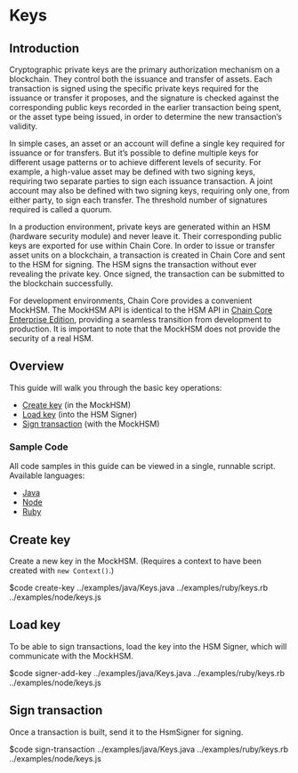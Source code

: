 # Keys

## Introduction

Cryptographic private keys are the primary authorization mechanism on a blockchain. They control both the issuance and transfer of assets. Each transaction is signed using the specific private keys required for the issuance or transfer it proposes, and the signature is checked against the corresponding public keys recorded in the earlier transaction being spent, or the asset type being issued, in order to determine the new transaction’s validity.

In simple cases, an asset or an account will define a single key required for issuance or for transfers. But it’s possible to define multiple keys for different usage patterns or to achieve different levels of security. For example, a high-value asset may be defined with two signing keys, requiring two separate parties to sign each issuance transaction. A joint account may also be defined with two signing keys, requiring only one, from either party, to sign each transfer. The threshold number of signatures required is called a quorum.

In a production environment, private keys are generated within an HSM (hardware security module) and never leave it. Their corresponding public keys are exported for use within Chain Core. In order to issue or transfer asset units on a blockchain, a transaction is created in Chain Core and sent to the HSM for signing. The HSM signs the transaction without ever revealing the private key. Once signed, the transaction can be submitted to the blockchain successfully.

For development environments, Chain Core provides a convenient MockHSM. The MockHSM API is identical to the HSM API in [Chain Core Enterprise Edition](https://chain.com/enterprise), providing a seamless transition from development to production. It is important to note that the MockHSM does not provide the security of a real HSM.

## Overview

This guide will walk you through the basic key operations:

* [Create key](#create-key) (in the MockHSM)
* [Load key](#load-key) (into the HSM Signer)
* [Sign transaction](#sign-transaction) (with the MockHSM)

### Sample Code

All code samples in this guide can be viewed in a single, runnable script. Available languages:

- [Java](../examples/java/Keys.java)
- [Node](../examples/node/keys.js)
- [Ruby](../examples/ruby/keys.rb)

## Create key

Create a new key in the MockHSM. (Requires a context to have been created with `new Context()`.)

$code create-key ../examples/java/Keys.java ../examples/ruby/keys.rb ../examples/node/keys.js

## Load key

To be able to sign transactions, load the key into the HSM Signer, which will communicate with the MockHSM.

$code signer-add-key ../examples/java/Keys.java ../examples/ruby/keys.rb ../examples/node/keys.js

## Sign transaction

Once a transaction is built, send it to the HsmSigner for signing.

$code sign-transaction ../examples/java/Keys.java ../examples/ruby/keys.rb ../examples/node/keys.js
